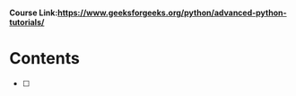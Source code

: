 
#### Course Link:https://www.geeksforgeeks.org/python/advanced-python-tutorials/

# Contents

- [ ] 